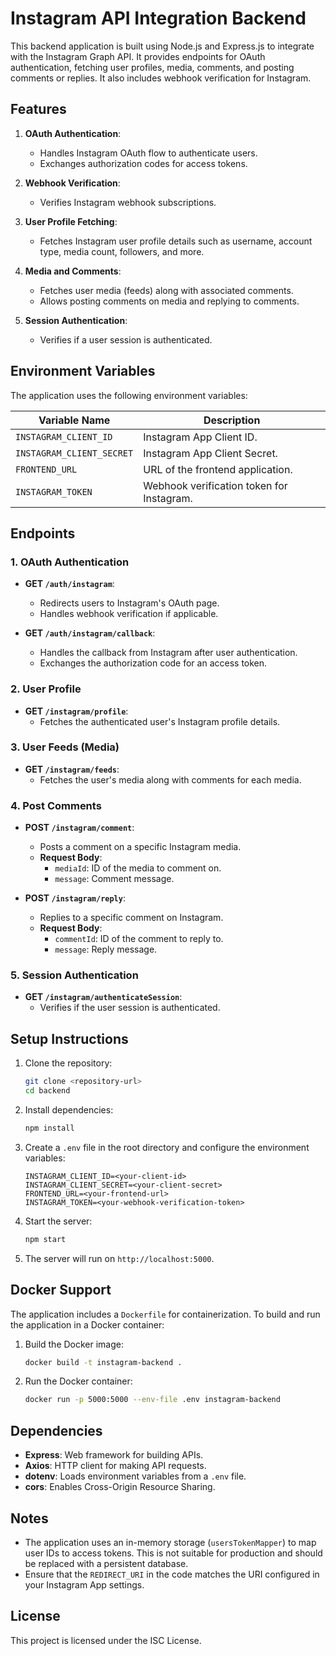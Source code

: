 # Instagram API Integration Backend

This backend application is built using Node.js and Express.js to integrate with the Instagram Graph API. It provides endpoints for OAuth authentication, fetching user profiles, media, comments, and posting comments or replies. It also includes webhook verification for Instagram.

## Features

1. **OAuth Authentication**:
   - Handles Instagram OAuth flow to authenticate users.
   - Exchanges authorization codes for access tokens.

2. **Webhook Verification**:
   - Verifies Instagram webhook subscriptions.

3. **User Profile Fetching**:
   - Fetches Instagram user profile details such as username, account type, media count, followers, and more.

4. **Media and Comments**:
   - Fetches user media (feeds) along with associated comments.
   - Allows posting comments on media and replying to comments.

5. **Session Authentication**:
   - Verifies if a user session is authenticated.

## Environment Variables

The application uses the following environment variables:

| Variable Name           | Description                                      |
|-------------------------|--------------------------------------------------|
| `INSTAGRAM_CLIENT_ID`   | Instagram App Client ID.                         |
| `INSTAGRAM_CLIENT_SECRET` | Instagram App Client Secret.                   |
| `FRONTEND_URL`          | URL of the frontend application.                 |
| `INSTAGRAM_TOKEN`       | Webhook verification token for Instagram.        |

## Endpoints

### 1. **OAuth Authentication**
- **GET `/auth/instagram`**:
  - Redirects users to Instagram's OAuth page.
  - Handles webhook verification if applicable.

- **GET `/auth/instagram/callback`**:
  - Handles the callback from Instagram after user authentication.
  - Exchanges the authorization code for an access token.

### 2. **User Profile**
- **GET `/instagram/profile`**:
  - Fetches the authenticated user's Instagram profile details.

### 3. **User Feeds (Media)**
- **GET `/instagram/feeds`**:
  - Fetches the user's media along with comments for each media.

### 4. **Post Comments**
- **POST `/instagram/comment`**:
  - Posts a comment on a specific Instagram media.
  - **Request Body**:
    - `mediaId`: ID of the media to comment on.
    - `message`: Comment message.

- **POST `/instagram/reply`**:
  - Replies to a specific comment on Instagram.
  - **Request Body**:
    - `commentId`: ID of the comment to reply to.
    - `message`: Reply message.

### 5. **Session Authentication**
- **GET `/instagram/authenticateSession`**:
  - Verifies if the user session is authenticated.

## Setup Instructions

1. Clone the repository:
   ```bash
   git clone <repository-url>
   cd backend
   ```

2. Install dependencies:
   ```bash
   npm install
   ```

3. Create a `.env` file in the root directory and configure the environment variables:
   ```plaintext
   INSTAGRAM_CLIENT_ID=<your-client-id>
   INSTAGRAM_CLIENT_SECRET=<your-client-secret>
   FRONTEND_URL=<your-frontend-url>
   INSTAGRAM_TOKEN=<your-webhook-verification-token>
   ```

4. Start the server:
   ```bash
   npm start
   ```

5. The server will run on `http://localhost:5000`.

## Docker Support

The application includes a `Dockerfile` for containerization. To build and run the application in a Docker container:

1. Build the Docker image:
   ```bash
   docker build -t instagram-backend .
   ```

2. Run the Docker container:
   ```bash
   docker run -p 5000:5000 --env-file .env instagram-backend
   ```

## Dependencies

- **Express**: Web framework for building APIs.
- **Axios**: HTTP client for making API requests.
- **dotenv**: Loads environment variables from a `.env` file.
- **cors**: Enables Cross-Origin Resource Sharing.

## Notes

- The application uses an in-memory storage (`usersTokenMapper`) to map user IDs to access tokens. This is not suitable for production and should be replaced with a persistent database.
- Ensure that the `REDIRECT_URI` in the code matches the URI configured in your Instagram App settings.

## License

This project is licensed under the ISC License.
